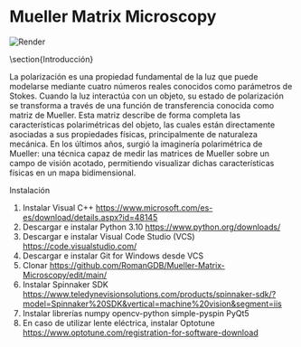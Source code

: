 # Mueller Matrix Microscopy

![Render](https://github.com/user-attachments/assets/d136ebd3-fe9c-47ab-9521-c0ecb94bcf7b)

\section{Introducción}

La polarización es una propiedad fundamental de la luz que puede modelarse mediante cuatro números reales conocidos como parámetros de Stokes. Cuando la luz interactúa con un objeto, su estado de polarización se transforma a través de una función de transferencia conocida como matriz de Mueller. Esta matriz describe de forma completa las características polarimétricas del objeto, las cuales están directamente asociadas a sus propiedades físicas, principalmente de naturaleza mecánica. En los últimos años, surgió la imaginería polarimétrica de Mueller: una técnica capaz de medir las matrices de Mueller sobre un campo de visión acotado, permitiendo visualizar dichas características físicas en un mapa bidimensional.



Instalación
1) Instalar Visual C++ https://www.microsoft.com/es-es/download/details.aspx?id=48145
2) Descargar e instalar Python 3.10 https://www.python.org/downloads/
3) Descargar e instalar Visual Code Studio (VCS) https://code.visualstudio.com/
4) Descargar e instalar Git for Windows desde VCS
5) Clonar https://github.com/RomanGDB/Mueller-Matrix-Microscopy/edit/main/
6) Instalar Spinnaker SDK https://www.teledynevisionsolutions.com/products/spinnaker-sdk/?model=Spinnaker%20SDK&vertical=machine%20vision&segment=iis
7) Instalar librerías numpy opencv-python simple-pyspin PyQt5
8) En caso de utilizar lente eléctrica, instalar Optotune https://www.optotune.com/registration-for-software-download
